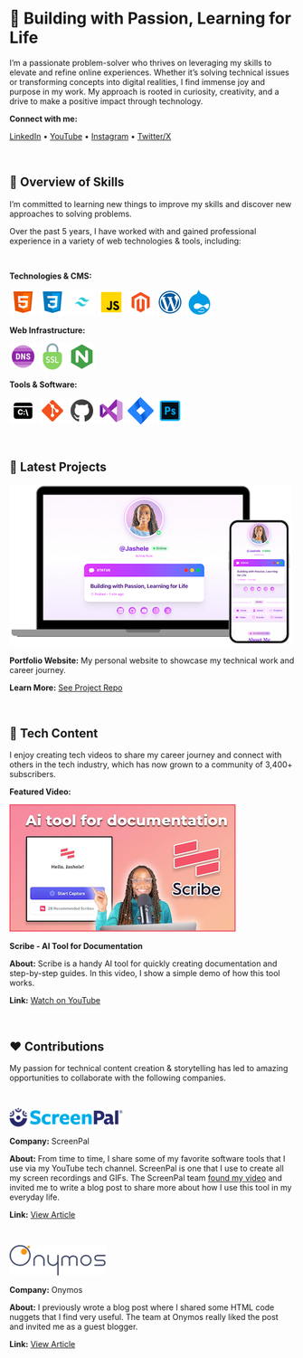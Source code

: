 # 💫 Building with Passion, Learning for Life

I’m a passionate problem-solver who thrives on leveraging my skills to elevate and refine online experiences. Whether it’s solving technical issues or transforming concepts into digital realities, I find immense joy and purpose in my work. My approach is rooted in curiosity, creativity, and a drive to make a positive impact through technology.


**Connect with me:**

[LinkedIn](https://www.linkedin.com/in/jashelet/) &bull;
[YouTube](https://www.youtube.com/jashelet) &bull;
[Instagram](https://www.instagram.com/jasheloper/) &bull;
[Twitter/X](https://x.com/jasheloper)

<br>

## 💼 Overview of Skills

I’m committed to learning new things to improve my skills and discover new approaches to solving problems. 

Over the past 5 years, I have worked with and gained professional experience in a variety of web technologies & tools, including:

<br>

**Technologies & CMS:**

![HTML5](/images/html5.png)
![CSS3](/images/css3.png)
![Tailwind CSS](/images/tailwind-css.png)
![JavaScript](/images/javascript.png)
![Magento](/images/magento.png)
![WordPress](/images/wordpress.png)
![Drupal](/images/drupal.png)



**Web Infrastructure:**

![DNS](/images/dns.png)
![SSL](/images/ssl-icon.png)
![NGINX](/images/nginx.png)


**Tools & Software:**

![Command Line Interface](/images/command-line.png)
![Git](/images/git.png)
![GitHub](/images/jashele_github.png)
![VS Code](/images/vscode.png)
![Jira](/images/jira.png)
![Adobe Photoshop](/images/photoshop.png)


<br>

## 🧩 Latest Projects


[![Portfolio Website](/images/latest-project.png)](https://devjashele.tech/)

**Portfolio Website:** My personal website to showcase my technical work and career journey.

**Learn More:** [See Project Repo](https://github.com/jasheloper/portfolio/tree/main)



<!--

[![Portfolio Website](/images/latest-project.png)](https://devjashele.tech/)

**Portfolio Website**

**About:** My personal portfolio website to showcase my technical work and career journey. It highlights my skills, projects, and professional story with a clean, modern design. It features social media–inspired elements like an online status and status update header.

**Technologies:** HTML, Tailwind CSS

**Site URL:**  [devjashele.tech](https://devjashele.tech/)

**Learn More:** [See Project Repo](https://github.com/jasheloper/portfolio/tree/main)
-->

<br>


## 🎥 Tech Content

I enjoy creating tech videos to share my career journey and connect with others in the tech industry, which has now grown to a community of 3,400+ subscribers.


**Featured Video:** 

[![Scribe Video Preview](/images/scribe-preview.png)](https://youtu.be/no2xIVDLD8Q)

**Scribe - AI Tool for Documentation**

**About:** Scribe is a handy AI tool for quickly creating documentation and step-by-step guides. In this video, I show a simple demo of how this tool works. 

**Link:** [Watch on YouTube](https://youtu.be/no2xIVDLD8Q)



<br>



## ❤️ Contributions
My passion for technical content creation & storytelling has led to amazing opportunities to collaborate with the following companies.

<br>


[![ScreenPal Preview](/images/screenpal.png)](https://screenpal.com/blog/screenpal-for-remote-work-and-content-creation)

**Company:** ScreenPal

**About:** From time to time, I share some of my favorite software tools that I use via my YouTube tech channel. 
ScreenPal is one that I use to create all my screen recordings and GIFs. The ScreenPal team [found my video](https://youtu.be/FI14qIK7rgo) and invited me to write a blog post to share more about how I use this tool in my everyday life.

**Link:** [View Article](https://screenpal.com/blog/screenpal-for-remote-work-and-content-creation)

<br>


[![Onymos](/images/onymos.png)](https://onymos.com/blog/mdn-code-nuggets-5-piece-meal/)

**Company:** Onymos

**About:** I previously wrote a blog post where I shared some HTML code nuggets that I find very useful. The team at Onymos really liked the post and invited me as a guest blogger.

**Link:** [View Article](https://onymos.com/blog/mdn-code-nuggets-5-piece-meal/)




<!--
**jasheloper/jasheloper** is a ✨ _special_ ✨ repository because its `README.md` (this file) appears on your GitHub profile.

Here are some ideas to get you started:

- 🔭 I’m currently working on ...
- 🌱 I’m currently learning ...
- 👯 I’m looking to collaborate on ...
- 🤔 I’m looking for help with ...
- 💬 Ask me about ...
- 📫 How to reach me: ...
- 😄 Pronouns: ...
- ⚡ Fun fact: ...